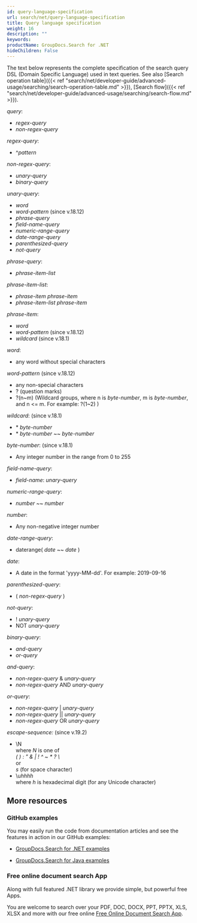 ```yaml
---
id: query-language-specification
url: search/net/query-language-specification
title: Query language specification
weight: 16
description: ""
keywords: 
productName: GroupDocs.Search for .NET
hideChildren: False
---
```

The text below represents the complete specification of the search query DSL (Domain Specific Language) used in text queries. See also [Search operation table]({{< ref "search/net/developer-guide/advanced-usage/searching/search-operation-table.md" >}}), [Search flow]({{< ref "search/net/developer-guide/advanced-usage/searching/search-flow.md" >}}).

*query*:

*   *regex-query*
*   *non-regex-query*

*regex-query*:

*   ^*pattern*

*non-regex-query*:

*   *unary-query*
*   *binary-query*

*unary-query*:

*   *word*
*   *word-pattern* (since v.18.12)
*   *phrase-query*
*   *field-name-query*
*   *numeric-range-query*
*   *date-range-query*
*   *parenthesized-query*
*   *not-query*

*phrase-query*:

*   *phrase-item-list*

*phrase-item-list*:

*   *phrase-item phrase-item*
*   *phrase-item-list phrase-item*

*phrase-item*:

*   *word*
*   *word-pattern* (since v.18.12)
*   *wildcard* (since v.18.1)

*word*:

*   any word without special characters

*word-pattern* (since v.18.12)

*   any non-special characters
*   ? (question marks)
*   ?(n\~m) (Wildcard groups, where n is *byte-number*, m is *byte-number*, and n <= m. For example: ?(1~2) )

*wildcard*: (since v.18.1)

*   \* *byte-number*
*   \* *byte-number* ~~ *byte-number*

*byte-number*: (since v.18.1)

*   Any integer number in the range from 0 to 255

*field-name-query*:

*   *field-name*: *unary-query*

*numeric-range-query*:

*   *number* ~~ *number*

*number*:

*   Any non-negative integer number

*date-range-query*:

*   daterange( *date* ~~ *date* )

*date*:

*   A date in the format \'yyyy-MM-dd\'. For example: 2019-09-16

*parenthesized-query*:

*   ( *non-regex-query* )

*not-query*:

*   ! *unary-query*
*   NOT *unary-query*

*binary-query*:

*   *and-query*
*   *or-query*

*and-query*:

*   *non-regex-query* & *unary-query*
*   *non-regex-query* AND *unary-query*

*or-query*:

*   *non-regex-query* | *unary-query*
*   *non-regex-query* || *unary-query*
*   *non-regex-query* OR *unary-query*

*escape-sequence:* (since v.19.2)

*   \\N  
    where *N* is one of  
    *( ) : \" & | ! ^ ~ \* ? \\*  
    or  
    *s* (for space character)
*   \\u*hhhh*  
    where *h* is hexadecimal digit (for any Unicode character)

## More resources

### GitHub examples

You may easily run the code from documentation articles and see the features in action in our GitHub examples:

*   [GroupDocs.Search for .NET examples](https://github.com/groupdocs-search/GroupDocs.Search-for-.NET)
    
*   [GroupDocs.Search for Java examples](https://github.com/groupdocs-search/GroupDocs.Search-for-Java)
    

### Free online document search App

Along with full featured .NET library we provide simple, but powerful free Apps.

You are welcome to search over your PDF, DOC, DOCX, PPT, PPTX, XLS, XLSX and more with our free online [Free Online Document Search App](https://products.groupdocs.app/search).

